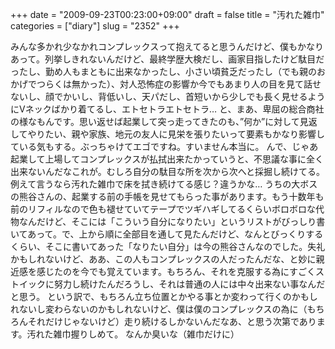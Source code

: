 +++
date = "2009-09-23T00:23:00+09:00"
draft = false
title = "汚れた雑巾"
categories = ["diary"]
slug = "2352"
+++

みんな多かれ少なかれコンプレックスって抱えてると思うんだけど、僕もかなりあって。列挙しきれないんだけど、最終学歴大検だし、画家目指したけど駄目だったし、勤め人もまともに出来なかったし、小さい頃貧乏だったし（でも親のおかげでつらくは無かった）、対人恐怖症の影響か今でもあまり人の目を見て話せないし、顔でかいし、背低いし、天パだし、首短いから少しでも長く見せるようにVネックばかり着てるし、エトセトラエトセトラ…
と、まあ、卑屈の総合商社の様なもんです。思い返せば起業して突っ走ってきたのも、”何か”に対して見返してやりたい、親や家族、地元の友人に見栄を張りたいって要素もかなり影響している気もする。ぶっちゃけてエゴですね。すいません本当に。
んで、じゃあ起業して上場してコンプレックスが払拭出来たかっていうと、不思議な事に全く出来ないんだなこれが。むしろ自分の駄目な所を次から次へと採掘し続けてる。例えて言うなら汚れた雑巾で床を拭き続けてる感じ？違うかな…
うちの大ボスの熊谷さんの、起業する前の手帳を見せてもらった事があります。もう十数年も前のリフィルなので色も褪せていてテープでツギハギしてるくらいボロボロな代物なんだけど、そこには「こういう自分になりたい」というリストがびっしり書いてあって。で、上から順に全部目を通して見たんだけど、なんとびっくりするくらい、そこに書いてあった「なりたい自分」は今の熊谷さんなのでした。失礼かもしれないけど、ああ、この人もコンプレックスの人だったんだな、と妙に親近感を感じたのを今でも覚えています。もちろん、それを克服する為にすごくストイックに努力し続けたんだろうし、それは普通の人には中々出来ない事なんだと思う。
という訳で、もちろん立ち位置とかやる事とか変わって行くのかもしれないし変わらないのかもしれないけど、僕は僕のコンプレックスの為に（もちろんそれだけじゃないけど）走り続けるしかないんだなあ、と思う次第であります。汚れた雑巾握りしめて。
なんか臭いな（雑巾だけに）
